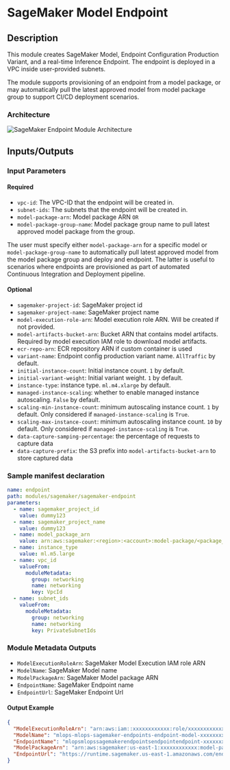 # SageMaker Model Endpoint

## Description

This module creates SageMaker Model, Endpoint Configuration Production Variant, and a real-time Inference Endpoint. 
The endpoint is deployed in a VPC inside user-provided subnets.

The module supports provisioning of an endpoint from a model package, or may automatically pull
the latest approved model from model package group to support CI/CD deployment scenarios.

### Architecture

![SageMaker Endpoint Module Architecture](docs/_static/sagemaker-endpoint-module-architecture.png "SageMaker Endpoint Module Architecture")

## Inputs/Outputs

### Input Parameters

#### Required

- `vpc-id`: The VPC-ID that the endpoint will be created in.
- `subnet-ids`: The subnets that the endpoint will be created in.
- `model-package-arn`: Model package ARN `OR`
- `model-package-group-name`: Model package group name to pull latest approved model package from the group.

The user must specify either `model-package-arn` for a specific model or `model-package-group-name` to automatically
pull latest approved model from the model package group and deploy and endpoint. The latter is useful to scenarios
where endpoints are provisioned as part of automated Continuous Integration and Deployment pipeline.

#### Optional

- `sagemaker-project-id`: SageMaker project id
- `sagemaker-project-name`: SageMaker project name
- `model-execution-role-arn`: Model execution role ARN. Will be created if not provided.
- `model-artifacts-bucket-arn`: Bucket ARN that contains model artifacts. Required by model execution IAM role to download model artifacts.
- `ecr-repo-arn`: ECR repository ARN if custom container is used
- `variant-name`: Endpoint config production variant name. `AllTraffic` by default.
- `initial-instance-count`: Initial instance count. `1` by default.
- `initial-variant-weight`: Initial variant weight. `1` by default.
- `instance-type`: instance type. `ml.m4.xlarge` by default.
- `managed-instance-scaling`: whether to enable managed instance autoscaling. `False` by default.
- `scaling-min-instance-count`: minimum autoscaling instance count. `1` by default. Only considered if `managed-instance-scaling` is `True`.
- `scaling-max-instance-count`: minimum autoscaling instance count. `10` by default. Only considered if `managed-instance-scaling` is `True`.
- `data-capture-samping-percentage`: the percentage of requests to capture data
- `data-capture-prefix`: the S3 prefix into `model-artifacts-bucket-arn` to store captured data

### Sample manifest declaration

```yaml
name: endpoint
path: modules/sagemaker/sagemaker-endpoint
parameters:
  - name: sagemaker_project_id
    value: dummy123
  - name: sagemaker_project_name
    value: dummy123
  - name: model_package_arn
    value: arn:aws:sagemaker:<region>:<account>:model-package/<package_name>/1
  - name: instance_type
    value: ml.m5.large
  - name: vpc_id
    valueFrom:
      moduleMetadata:
        group: networking
        name: networking
        key: VpcId
  - name: subnet_ids
    valueFrom:
      moduleMetadata:
        group: networking
        name: networking
        key: PrivateSubnetIds
```

### Module Metadata Outputs

- `ModelExecutionRoleArn`: SageMaker Model Execution IAM role ARN
- `ModelName`: SageMaker Model name
- `ModelPackageArn`: SageMaker Model package ARN
- `EndpointName`: SageMaker Endpoint name
- `EndpointUrl`: SageMaker Endpoint Url

#### Output Example

```json
{
  "ModelExecutionRoleArn": "arn:aws:iam::xxxxxxxxxxxx:role/xxxxxxxxxxxx",
  "ModelName": "mlops-mlops-sagemaker-endpoints-endpoint-model-xxxxxxxxxxxx",
  "EndpointName": "mlopsmlopssagemakerendpointsendpointendpoint-xxxxxxxxxxxx",
  "ModelPackageArn": "arn:aws:sagemaker:us-east-1:xxxxxxxxxxxx:model-package/model-mlops-demo/1",
  "EndpointUrl": "https://runtime.sagemaker.us-east-1.amazonaws.com/endpoints/mlopsmlopssagemakerendpointsendpointendpoint-xxxxxxxxxxxx/invocations"
}
```

